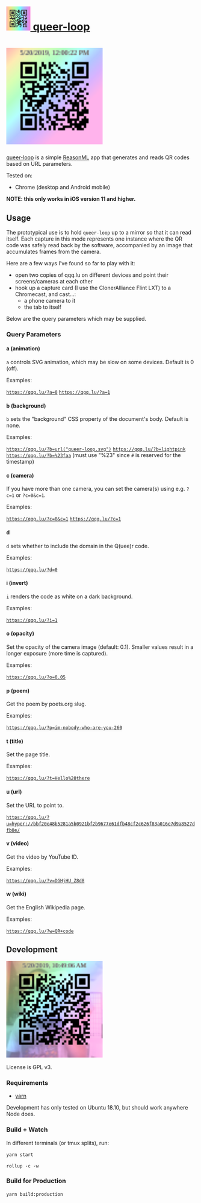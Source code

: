 # <a href="https://qqq.lu"><img width="64" height="64" src="queer-loop.svg" alt="a QR code for queer-loop"/> queer-loop</a>

# <a href="https://qqq.lu/#2019-05-20T16:00:22.283Z"><img width="256" height="256" src="queer-loop-animated.svg" alt="an example Q(uee)r code"/> </a>

[queer-loop](https://qqq.lu) is a simple [ReasonML](https://reasonml.github.io/)
app that generates and reads QR codes based on URL parameters.

Tested on:
- Chrome (desktop and Android mobile)

**NOTE: this only works in iOS version 11 and higher.**

## Usage

The prototypical use is to hold `queer-loop` up to a mirror so that it can read itself.
Each capture in this mode represents one instance where the QR code was safely read back
by the software, accompanied by an image that accumulates frames from the camera.

Here are a few ways I've found so far to play with it:

- open two copies of qqq.lu on different devices and point their screens/cameras at
  each other
- hook up a capture card (I use the ClonerAlliance Flint LXT) to a Chromecast,
  and cast...:
    - a phone camera to it
    - the tab to itself

Below are the query parameters which may be supplied.

### Query Parameters

#### a (animation)

`a` controls SVG animation, which may be slow on some devices. Default is 0 (off).

Examples:

[`https://qqq.lu/?a=0`](https://qqq.lu/?a=0)
[`https://qqq.lu/?a=1`](https://qqq.lu/?a=1)

#### b (background)

`b` sets the "background" CSS property of the document's body. Default is none.

Examples:

[`https://qqq.lu/?b=url("queer-loop.svg")`](https://qqq.lu/?b=url("queer-loop.svg"))
[`https://qqq.lu/?b=lightpink`](https://qqq.lu/?b=lightpink)
[`https://qqq.lu/?b=%23faa`](https://qqq.lu/?b=%23faa) (must use "%23" since `#` is reserved for the timestamp)

#### c (camera)

If you have more than one camera, you can set the camera(s) using e.g. `?c=1` or `?c=0&c=1`.

Examples:

[`https://qqq.lu/?c=0&c=1`](https://qqq.lu/?c=0&c=1)
[`https://qqq.lu/?c=1`](https://qqq.lu/?c=1)

#### d

`d` sets whether to include the domain in the Q(uee)r code.

Examples:

[`https://qqq.lu/?d=0`](https://qqq.lu/?d=0)

#### i (invert)

`i` renders the code as white on a dark background.

Examples:

[`https://qqq.lu/?i=1`](https://qqq.lu/?i=1)


#### o (opacity)

Set the opacity of the camera image (default: 0.1). Smaller values result in a longer exposure (more time is captured).

Examples:

[`https://qqq.lu/?o=0.05`](https://qqq.lu/?o=0.05)

#### p (poem)

Get the poem by poets.org slug.

Examples:

[`https://qqq.lu/?p=im-nobody-who-are-you-260`](https://qqq.lu/?p=im-nobody-who-are-you-260)

#### t (title)

Set the page title.

Examples:

[`https://qqq.lu/?t=Hello%20there`](https://qqq.lu/?t=Hello%20there)

#### u (url)

Set the URL to point to.

[`https://qqq.lu/?u=hyper://bbf20e48b5281a5b0921bf2b9677e61dfb48cf2c626f83a016e7d9a8527dfb0e/`](https://qqq.lu/?u=hyper://bbf20e48b5281a5b0921bf2b9677e61dfb48cf2c626f83a016e7d9a8527dfb0e/)

#### v (video)

Get the video by YouTube ID.

Examples:

[`https://qqq.lu/?v=DGHjHU_Z8d8`](https://qqq.lu/?v=DGHjHU_Z8d8)

#### w (wiki)

Get the English Wikipedia page.

Examples:

[`https://qqq.lu/?w=QR+code`](https://qqq.lu/?w=QR+code)




## Development

<img width="256" height="256" src="development.svg" alt="a version of queer-loop pointed to localhost" />

License is GPL v3.

### Requirements

- [yarn](https://yarnpkg.com/)

Development has only tested on Ubuntu 18.10, but should work anywhere Node does.

### Build + Watch

In different terminals (or tmux splits), run:

```
yarn start
```

```
rollup -c -w
```

### Build for Production

```
yarn build:production
```
